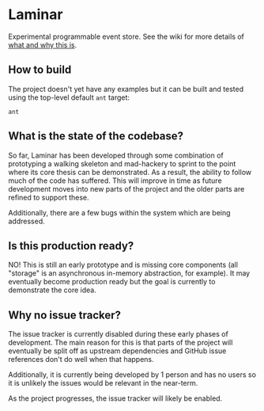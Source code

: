 # Laminar

Experimental programmable event store.  See the wiki for more details of [what and why this is](https://github.com/jmdisher/Laminar/wiki/The-What-and-Why-of-Laminar).

## How to build

The project doesn't yet have any examples but it can be built and tested using the top-level default `ant` target:

```
ant
```

## What is the state of the codebase?

So far, Laminar has been developed through some combination of prototyping a walking skeleton and mad-hackery to sprint to the point where its core thesis can be demonstrated.  As a result, the ability to follow much of the code has suffered.  This will improve in time as future development moves into new parts of the project and the older parts are refined to support these.

Additionally, there are a few bugs within the system which are being addressed.

## Is this production ready?

NO!  This is still an early prototype and is missing core components (all "storage" is an asynchronous in-memory abstraction, for example).  It may eventually become production ready but the goal is currently to demonstrate the core idea.

## Why no issue tracker?

The issue tracker is currently disabled during these early phases of development.  The main reason for this is that parts of the project will eventually be split off as upstream dependencies and GitHub issue references don't do well when that happens.

Additionally, it is currently being developed by 1 person and has no users so it is unlikely the issues would be relevant in the near-term.

As the project progresses, the issue tracker will likely be enabled.
